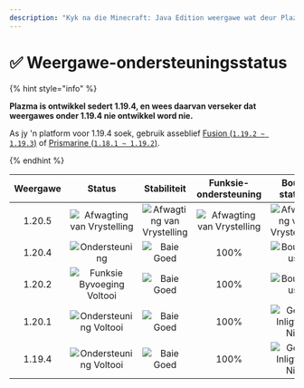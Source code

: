 ```yaml
---
description: "Kyk na die Minecraft: Java Edition weergawe wat deur Plazma ondersteun word."
---
```


# ✅ Weergawe-ondersteuningsstatus

{% hint style="info" %}

**Plazma is ontwikkel sedert 1.19.4, en wees daarvan verseker dat weergawes onder 1.19.4 nie ontwikkel word nie.**

As jy 'n platform voor 1.19.4 soek, gebruik asseblief [Fusion (`1.19.2 ~ 1.19.3`)](https://github.com/RuinedTechnologyUnify/Fusion) of [Prismarine (`1.18.1 ~ 1.19.2`)](https://github.com/PrismarineTeam/Prismarine).

{% endhint %}

[wtr]: https://img.shields.io/badge/릴리스%20대기중-grys?style=for-the-badge

[atv]: https://img.shields.io/badge/Ondersteun-success?style=for-the-badge

[mtn]: https://img.shields.io/badge/Funksie%20Byvoeging%20Voltooi-blou?style=for-the-badge

[eol]: https://img.shields.io/badge/Ondersteuning%20Voltooi-rooi?style=for-the-badge

[nul]: https://img.shields.io/badge/Inligting%20geen-gray?style=for-the-badge

[vgd]: https://img.shields.io/badge/Baie%20goed-blue?style=for-the-badge

[100]: https://img.shields.io/badge/100%25-blou?style=for-the-badge

| Weergawe |               Status              |            Stabiliteit            |       Funksie-ondersteuning       |             Bou-status            |
| :------: | :-------------------------------: | :-------------------------------: | :-------------------------------: | :-------------------------------: |
|  1.20.5  | ![Afwagting van Vrystelling][wtr] | ![Afwagting van Vrystelling][wtr] | ![Afwagting van Vrystelling][wtr] | ![Afwagting van Vrystelling][wtr] |
|  1.20.4  |       ![Ondersteuning][atv]       |         ![Baie Goed][vgd]         |                100%               |         ![Boustatus][204]         |
|  1.20.2  | ![Funksie Byvoeging Voltooi][mtn] |         ![Baie Goed][vgd]         |                100%               |         ![Boustatus][202]         |
|  1.20.1  |   ![Ondersteuning Voltooi][eol]   |         ![Baie Goed][vgd]         |                100%               |     ![Geen Inligting Nie][nul]    |
|  1.19.4  |   ![Ondersteuning Voltooi][eol]   |         ![Baie Goed][vgd]         |                100%               |     ![Geen Inligting Nie][nul]    |

[204]: https://img.shields.io/github/actions/workflow/status/PlazmaMC/Plazma/release.yml?style=for-the-badge&label=%20&tak=ver/1.20.4

[202]: https://img.shields.io/github/actions/workflow/status/PlazmaMC/Plazma/release.yml?style=for-the-badge&label=%20&tak=ver/1.20.2

<!--

https://api.plazmamc.org/v1/badge/<bit>/<str>
- bit: RGB (Boolean, ...)
    - EX) 110 -> Yellow / 001 -> Blue / 000 -> Grey
    000 001 010 011 100 101 110 111

[wtr]: https://api.plazmamc.org/v1/badge/0/릴리스%20대기중

[dev]: https://api.plazmamc.org/v1/badge/1/개발중
[atv]: https://api.plazmamc.org/v1/badge/2/지원중
[mtn]: https://api.plazmamc.org/v1/badge/6/기능%20추가%20종료
[eol]: https://api.plazmamc.org/v1/badge/4/지원%20종료

[ukn]: https://api.plazmamc.org/v1/badge/0/정보%20없음
[vgd]: https://api.plazmamc.org/v1/badge/1/매우%20좋음

|  버전  |          상태          |        안정성        |       기능 지원       |       빌드 상태       |
| :----: | :-------------------: | :------------------: | :------------------: | :------------------: |
| 1.20.5 | ![릴리스 대기중][wtr]  | ![릴리스 대기중][wtr] | ![릴리스 대기중][wtr] | ![릴리스 대기중][wtr] |
| 1.20.4 |    ![지원중][atv]     |   ![매우 좋음][vgd]   |         100%         | [![빌드 상태](https://build.plazmamc.org/1.20.4/sh)](https://build.plazmamc.org/1.20.4/) |
| 1.20.2 | ![기능 추가 종료][mtn] |   ![매우 좋음][vgd]   |         100%        | [![빌드 상태](https://build.plazmamc.org/1.20.2/sh)](https://build.plazmamc.org/1.20.2/) |
| 1.20.1 |   ![지원 종료][eol]    |   ![매우 좋음][vgd]  |         100%         |   ![빌드 상태][ukn]   |
| 1.19.4 |   ![지원 종료][eol]    |   ![매우 좋음][vgd]  |         100%         |   ![빌드 상태][ukn]   |
-->

